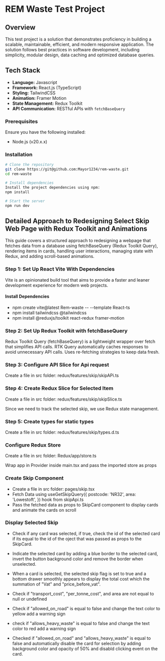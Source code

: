 # REM Waste Test Project

## Overview

This test project is a solution that demonstrates proficiency in building a scalable, maintainable, efficient, and modern responsive application. The solution follows best practices in software development, including simplicity, modular design, data caching and optimized database queries.

## Tech Stack

- **Language:** Javascript
- **Framework:** React.js (TypeScript)
- **Styling:** TailwindCSS
- **Animation:** Framer Motion
- **State Management:** Redux Toolkit
- **API Communication:** RESTful APIs with `fetchBaseQuery`

### Prerequisites

Ensure you have the following installed:

- Node.js (v20.x.x)

### Installation

```sh
# Clone the repository
git clone https://git@github.com:Mayor1234/rem-waste.git
cd rem-waste

# Install dependencies
Install the project dependencies using npm:
npm install

# Start the server
npm run dev
```

## Detailed Approach to Redesigning Select Skip Web Page with Redux Toolkit and Animations

This guide covers a structured approach to redesigning a webpage that fetches data from a database using fetchBaseQuery (Redux Toolkit Query), rendering items in cards, handling user interactions, managing state with Redux, and adding scroll-based animations.

### Step 1: Set Up React Vite With Dependencies

Vite is an opinionated build tool that aims to provide a faster and leaner development experience for modern web projects.

#### Install Dependencies

- npm create vite@latest Rem-waste -- --template React-ts
- npm install tailwindcss @tailwindcss
- npm install @reduxjs/toolkit react-redux framer-motion

### Step 2: Set Up Redux Toolkit with fetchBaseQuery

Redux Toolkit Query (fetchBaseQuery) is a lightweight wrapper over fetch that simplifies API calls.
RTK Query automatically caches responses to avoid unnecessary API calls.
Uses re-fetching strategies to keep data fresh.

### Step 3: Configure API Slice for Api request

Create a file in src folder: redux/features/skip/skipAPi.ts

### Step 4: Create Redux Slice for Selected Item

Create a file in src folder: redux/features/skip/skipSlice.ts

Since we need to track the selected skip, we use Redux state management.

### Step 5: Create types for static types

Create a file in src folder: redux/features/skip/types.d.ts

### Configure Redux Store

Create a file in src folder: Redux/app/store.ts

Wrap app in Provider inside main.tsx and pass the imported store as props

### Create Skip Component

- Create a file in src folder: pages/skip.tsx
- Fetch Data using useGetSkipQuery({
  postcode: 'NR32',
  area: 'Lowestoft',
  }) hook from skipApi.ts
- Pass the fetched data as props to SkipCard component to display cards and animate the cards on scroll

### Display Selected Skip

- Check if any card was selected, if true, check the id of the selected card if its equal to the id of the oject that was passed as props to the SkipCard.

- Indicate the selected card by adding a blue border to the selected card, invert the button background color and remove the border when unselected.

- When a card is selected, the selected skip flag is set to true and a bottom drawer smoothly appears to display the total cost which the summation of "Vat" and "price_before_vat".

- Check if "transport_cost", "per_tonne_cost", and area are not equal to null or undefined

- Check if "allowed_on_road" is equal to false and change the text color to yellow add a warning sign

- check if "allows_heavy_waste" is equal to false and change the text color to red add a warning sign

- Checked if "allowed_on_road" and "allows_heavy_waste" is equal to false and automatically disable the card for selection by adding background color and opacity of 50% and disabld clicking event on the card.
